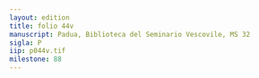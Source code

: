 ```yaml
---
layout: edition
title: folio 44v
manuscript: Padua, Biblioteca del Seminario Vescovile, MS 32
sigla: P
iip: p044v.tif
milestone: 88
---
```

